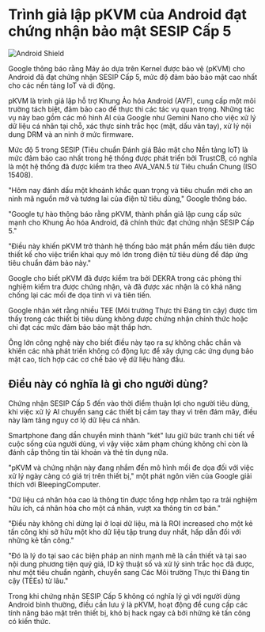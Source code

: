 # Trình giả lập pKVM của Android đạt chứng nhận bảo mật SESIP Cấp 5

![Android Shield](https://www.bleepstatic.com/content/hl-images/2025/08/12/Android-shield.jpg)

Google thông báo rằng Máy ảo dựa trên Kernel được bảo vệ (pKVM) cho Android đã đạt chứng nhận SESIP Cấp 5, mức độ đảm bảo bảo mật cao nhất cho các nền tảng IoT và di động.

pKVM là trình giả lập hỗ trợ Khung Ảo hóa Android (AVF), cung cấp một môi trường tách biệt, đảm bảo cao để thực thi các tác vụ quan trọng. Những tác vụ này bao gồm các mô hình AI của Google như Gemini Nano cho việc xử lý dữ liệu cá nhân tại chỗ, xác thực sinh trắc học (mặt, dấu vân tay), xử lý nội dung DRM và an ninh ở mức firmware.

Mức độ 5 trong SESIP (Tiêu chuẩn Đánh giá Bảo mật cho Nền tảng IoT) là mức đảm bảo cao nhất trong hệ thống được phát triển bởi TrustCB, có nghĩa là một hệ thống đã được kiểm tra theo AVA_VAN.5 từ Tiêu chuẩn Chung (ISO 15408).

"Hôm nay đánh dấu một khoảnh khắc quan trọng và tiêu chuẩn mới cho an ninh mã nguồn mở và tương lai của điện tử tiêu dùng," Google thông báo.

"Google tự hào thông báo rằng pKVM, thành phần giả lập cung cấp sức mạnh cho Khung Ảo hóa Android, đã chính thức đạt chứng nhận SESIP Cấp 5."

"Điều này khiến pKVM trở thành hệ thống bảo mật phần mềm đầu tiên được thiết kế cho việc triển khai quy mô lớn trong điện tử tiêu dùng để đáp ứng tiêu chuẩn đảm bảo này."

Google cho biết pKVM đã được kiểm tra bởi DEKRA trong các phòng thí nghiệm kiểm tra được chứng nhận, và đã được xác nhận là có khả năng chống lại các mối đe dọa tinh vi và tiên tiến.

Google nhận xét rằng nhiều TEE (Môi trường Thực thi Đáng tin cậy) được tìm thấy trong các thiết bị tiêu dùng không được chứng nhận chính thức hoặc chỉ đạt các mức đảm bảo bảo mật thấp hơn.

Ông lớn công nghệ này cho biết điều này tạo ra sự không chắc chắn và khiến các nhà phát triển không có động lực để xây dựng các ứng dụng bảo mật cao, tích hợp các cơ chế bảo vệ dữ liệu hàng đầu.

## Điều này có nghĩa là gì cho người dùng?

Chứng nhận SESIP Cấp 5 đến vào thời điểm thuận lợi cho người tiêu dùng, khi việc xử lý AI chuyển sang các thiết bị cầm tay thay vì trên đám mây, điều này làm tăng nguy cơ lộ dữ liệu cá nhân.

Smartphone đang dần chuyển mình thành "két" lưu giữ bức tranh chi tiết về cuộc sống của người dùng, vì vậy việc xâm phạm chúng không chỉ còn là đánh cắp thông tin tài khoản và thẻ tín dụng nữa.

"pKVM và chứng nhận này đang nhắm đến mô hình mối đe dọa đối với việc xử lý ngày càng có giá trị trên thiết bị," một phát ngôn viên của Google giải thích với BleepingComputer.

"Dữ liệu cá nhân hóa cao là thông tin được tổng hợp nhằm tạo ra trải nghiệm hữu ích, cá nhân hóa cho một cá nhân, vượt xa thông tin cơ bản."

"Điều này không chỉ dừng lại ở loại dữ liệu, mà là ROI increased cho một kẻ tấn công khi sở hữu một kho dữ liệu tập trung duy nhất, hấp dẫn đối với những kẻ tấn công."

"Đó là lý do tại sao các biện pháp an ninh mạnh mẽ là cần thiết và tại sao nội dung phương tiện quý giá, ID kỹ thuật số và xử lý sinh trắc học đã được, như một tiêu chuẩn ngành, chuyển sang Các Môi trường Thực thi Đáng tin cậy (TEEs) từ lâu."

Trong khi chứng nhận SESIP Cấp 5 không có nghĩa lý gì với người dùng Android bình thường, điều cần lưu ý là pKVM, hoạt động để cung cấp các tính năng bảo mật trên thiết bị, khó bị hack ngay cả bởi những kẻ tấn công có kiến thức.